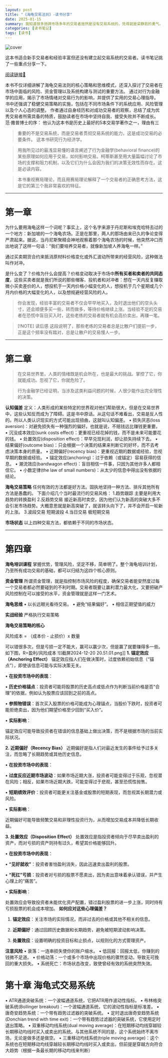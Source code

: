 ```yaml
---
layout: post
title: "《海龟交易法则》-读书分享"
date: 2025-01-15
summary: 我知道很多驰骋市场多年的交易者居然是没有交易系统的，凭得就是梁静茹的勇气。
categories: [读书笔记]
tags: [读书]
---
```


![cover](https://weekly-liulei.oss-cn-beijing.aliyuncs.com/images/20250115144306565.jpg)

这本书适合新手交易者和经验丰富但还没有建立起交易系统的交易者。读书笔记挑了一些重点分享一下。

[阅读链接🔗](https://book.liulei.org/read/62/epub#epubcfi(/6/2!/4/1:0))

本书不仅详细讲解了海龟交易法则的核心策略和思维模式，还深入探讨了交易者在市场中面临的风险、资金管理以及系统构建与测试的重要方法。 
通过对行为金融学的应用，揭示了市场情绪对交易行为的影响，并提供了实用的交易心理指导。 
书中还强调了稳健交易策略的实施，包括在不同市场条件下的系统应用、风险管理以及个人心态的调整。 
作者通过自身经历和对成功交易者的观察，总结了成为优秀交易者所需具备的特质，鼓励读者在市场中坚持自我、接受失败并不断成长。
 范·撒普博士的序：
 他认为这本书是历史上最好的5本交易学著作之一，理由有三

>重要的不是交易系统，而是交易者贯彻交易系统的能力，这是成功交易的必要条件。
>这本书研究行为经济学。

>用我所见过的最浅显易懂的语言阐述了行为金融学(behavioral finance)的某些原理如何应用于交易，如何影响交易。柯蒂斯甚至用大量篇幅讨论了市场的支撑和阻力机制，以及它们为什么会因为我们的决策无效性而存在。这是必读内容。

>本书重视赛局理论，而且用赛局理论解释了一个交易者的正确思考方法，这是它的第三个我非常喜欢的特征。

---
# 第一章

为什么要用海龟这样一个词呢？事实上，这个名字来源于丹尼斯和埃克哈特去过的一个地方：新加坡的一个海龟农场。正是在那里，两人的那场由来已久的争论变得严肃起来。据说，当丹尼斯聚精会神地观察着那个海龟农场的时候，他突然冲口而出地说了这样一句话：“我们要培养交易者，就像新加坡人养海龟一样。”

通过买卖期货合约来抵消原材料价格变化或外汇波动所带来的经营风险，这种做法叫作对冲。

是什么变了？价格为什么会提高？价格变动取决于市场中**所有买者和卖者的共同态度**，这些买卖者就是我们所说的那些帽客、投机者和对冲者：想在一天内反复赚取微小买卖差价的人，想投机于一天内价格小幅变化的人，想投机于几个星期或几个月内价格的大幅变化的人，以及想规避经营风险的人。

>你会发现，经验丰富的交易者不仅会早早地买入，及时退出他们的空头头寸，还会顺便多买一些，转而做多，等待价格继续上涨。当经验不足的交易者在恐慌中盲目买入时，这些老练的交易者就有机会高价卖出，再赚一笔。

> [!NOTE] 读后感
> 这段说明了，那些老练的交易者总是比散户们提前一步，正是这个频率没有踏对，总是让散户的交易慢人一步。

---
# 第二章

>在交易世界里，人类的情绪既是机会所在，也是最大的挑战。掌控了它，你就能成功。忽视了它，你就危险了。

>行为金融学已经证明，当涉及这类利益问题的时候，人很少能作出完全理性的决策。

**认知偏差**
定义：人类形成的某些特定的世界观对他们帮助很大，但是在交易世界中，这些认知反而成为了障碍。这是书中原话。从这句话不难看出，交易是反人性的。所以人类认识现实的方式可能出现扭曲，这就叫认知偏差。
•  损失厌恶(loss aversion)：对避免损失有一种强烈的偏好。也就是说，不赔钱远比赚钱更重要。
•  沉没成本效应(sunk costs effect)：更重视已经花掉的钱，而不是未来可能要花的钱。
•  处置效应(disposition effect)：早早兑现利润，却让损失持续下去。
•  结果偏好(outcome bias)：只会根据一个决策的结果来判断它的好坏，而不去考虑决策本身的质量。
•  近期偏好(recency bias)：更重视近期的数据或经验，忽视早期的数据或经验。
•  锚定效应(anchoring)：过于依赖（或锚定）容易获得的信息。
•  潮流效应(bandwagon effect)：盲目相信一件事，只因为其他许多人都相信它。
•  小数定律(the law of small numbers)：从太少的信息中得出没有依据的结论。

**海龟交易策略**
任何有效的方法都是好方法。固执地坚持一种方法、排斥其他所有方法是愚蠢的。
下面介绍几个当时最流行的交易风格：
1.趋势跟踪
主要是利用大趋势的转换盈利
2.反趋势交易
接近新高时卖空，因为他们认为新高的突破大多不会引发市场趋势。大概意思就是新高突破了，就该转头向下了，并不会开启一轮新的上涨。
3.波段交易
短期波段
4.当日交易
极短期交易

**市场状态**
以上四种交易方法，都依赖于不同的市场状态。

---
# 第四章
**海龟培训课程**
掌握优势，管理风险，坚定不移，简单明了。整个海龟培训计划，乃至所有成功交易的基础，都可以归结为这四个核心原则。

**资金管理**
所谓资金管理，就是指控制市场风险的程度，确保交易者能安然度过每一个交易者都必然要碰到的不利时期。交易者既要让赢利潜力最大化，又要把破产风险控制在可以接受的水平，资金管理就是这样一门艺术。

**海龟思维**
•  以长远眼光看待交易。
•  避免“结果偏好”。
•  相信正期望值的威力

**实战经验**
严格执行交易策略

**海龟交易策略的核心**

风险成本 = （成本价 - 止损价）x 数量

可以错很多次，但是亏损一定不能大，赢可以赢少次，但是赢了就要赚得多一些。如下图，R=盈利/风险成本
![[截屏2024-12-20 20.51.01.png]]
**1. 锚定效应（Anchoring Effect）**
锚定效应指人们在做决策时，过度依赖初始信息（“锚点”），即使该信息可能与实际决策无关。

• **在投资市场中的表现**：

• **历史价格锚点**：投资者可能将股票的历史高点或低点作为判断当前价格是否“合理”的依据，例如认为股票应该回到之前的高点。

• **参照物错误**：首次买入股票的价格可能成为心理锚点，当股价下跌时，投资者可能拒绝卖出，因为他们期望价格至少回到“买入价”。

• **实际影响**：

锚定效应可能导致投资者在错误的信息基础上做出决策，而不是根据市场的当前实际状况。

**2. 近期偏好（Recency Bias）**
近期偏好是指人们对最近发生的事件给予过多关注，而忽略了长期趋势或其他历史信息。

• **在投资市场中的表现**：

• **过度反应近期市场波动**：如果市场近期大涨，投资者可能变得过于乐观，忽视潜在风险；相反，如果市场近期大跌，可能变得过于悲观，甚至恐慌性抛售。

• **短期绩效评价**：投资者可能更关注基金或股票的短期表现，而忽视其长期潜力或风险。

• **实际影响**：

近期偏好可能导致频繁交易和非理性投资行为，从而增加交易成本并降低长期收益。

**3. 处置效应（Disposition Effect）**
处置效应是指投资者倾向于尽早卖出盈利的资产，而对亏损的资产则持有过久，希望其价格能够回升。

• **在投资市场中的表现**：

• **“见好就收”**：投资者害怕盈利消失，因此迅速卖出盈利的股票。

• **“死扛”亏损**：投资者对亏损的股票不愿卖出，因为卖出意味着承认错误，并产生心理上的“痛苦”。

• **实际影响**：

处置效应会导致投资者未能优化资产配置，错过盈利股票的进一步上涨，同时持有亏损股票的机会成本增加。
**如何应对这些心理偏差？**

1. **锚定效应**：关注市场的实际情况，而非过去的价格或其他不相关的信息。

2. **近期偏好**：通过回顾历史数据和长期趋势，避免被短期波动影响决策。

3. **处置效应**：设置明确的投资目标和止损点，以规则化的方式管理资产。

**注意风险**
•  衰落：一连串损失使你的账户缩水。
•  低回报：回报太低，你赚到的钱微不足道。
•  价格动荡：一个或多个市场中出现价格的骤然变动，导致无可挽回的重大损失。
•  系统死亡：市场状态改变，致使曾经有效的系统突然失效。

# 第十章 海龟式交易系统

•  ATR通道突破系统：一个波幅通道系统，它把ATR用作波动性指标。
•  布林格突破系统(Bollinger breakout)：一个波幅通道系统，它的波动性指标是标准差。
•  唐奇安趋势系统：一个带有趋势过滤器的突破系统。
•  定时退出唐奇安趋势系统(Donchian trend with time exit)：一个带有趋势过滤器的突破系统，它使用定时退出策略。
•  双重移动均线系统(dual moving average)：在短期移动均线穿越较长期移动均线时买入或卖出的系统。与其他系统不同的是，这个系统始终不离市场，无论是做多还是做空。
•  三重移动均线系统(triple moving average)：这个系统也在短期移动均线穿越较长期移动均线时买入或卖出，但前提是穿越方向符合大趋势（根据一条最长期的移动均线来判断）
